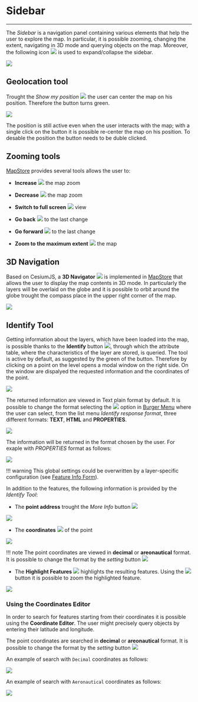 # Sidebar
*********

The *Sidebar* is a navigation panel containing various elements that help the user to explore the map. In particular, it is possible zooming, changing the extent, navigating in 3D mode and querying objects on the map. 
Moreover, the following icon <img src="../img/button/collapse.jpg" class="ms-docbutton"/> is used to expand/collapse the sidebar.

<img src="../img/side-bar/sidebar.jpg" class="ms-docimage"/>

Geolocation tool
----------------

Trought the *Show my position* <img src="../img/button/geolocation.jpg" class="ms-docbutton"/> the user can center the map on his position. Therefore the button turns green. 

<img src="../img/side-bar/position.jpg" class="ms-docimage"/>

The position is still active even when the user interacts with the map; with a single click on the button it is possible re-center the map on his position. 
To desable the position the button needs to be duble clicked. 

Zooming tools
-------------

[MapStore](https://mapstore.geo-solutions.it/mapstore/#/) provides several tools allows the user to:

* **Increase** <img src="../img/button/zoom-in.jpg" class="ms-docbutton"/> the map zoom

* **Decrease** <img src="../img/button/zoom-out.jpg" class="ms-docbutton"/> the map zoom

* **Switch to full screen**  <img src="../img/button/full-screen.jpg" class="ms-docbutton"/> view

* **Go back** <img src="../img/button/back-extent.jpg" class="ms-docbutton"/> to the last change 

* **Go forward** <img src="../img/button/forward-extent.jpg" class="ms-docbutton"/> to the last change 

* **Zoom to the maximum extent** <img src="../img/button/max-extent.jpg" class="ms-docbutton"/> the map

3D Navigation
-------------

Based on CesiumJS, a **3D Navigator** <img src="../img/button/3D-icon.jpg" class="ms-docbutton"/> is implemented in [MapStore](https://mapstore.geo-solutions.it/mapstore/#/) that allows the user to display the map contents in 3D mode. In particularly the layers will be overlaid on the globe and it is possible to orbit around the globe trought the compass place in the upper right corner of the map.

<img src="../img/side-bar/3D-mode.jpg" class="ms-docimage"/>

## Identify Tool

Getting information about the layers, which have been loaded into the map, is possible thanks to the **Identify** button <img src="../img/button/identify.jpg" class="ms-docbutton"/>, through which the attribute table, where the characteristics of the layer are stored, is queried. 
The tool is active by default, as suggested by the green of the button. Therefore by clicking on a point on the level opens a modal window on the right side. On the window are dispalyed the requested information and the coordinates of the point.

<img src="../img/side-bar/identify-tool.jpg" class="ms-docimage"/>

The returned information are viewed in Text plain format by default. It is possible to change the format selecting the <img src="../img/button/setting_button.jpg" class="ms-docbutton"/> option in [Burger Menu](menu-bar.md#burger-menu) where the user can select, from the list menu *Identify response format*, three different formats: **TEXT**, **HTML** and **PROPERTIES**.

<img src="../img/side-bar/format-options.jpg" class="ms-docimage" style="max-width:400px;"/>

The information will be returned in the format chosen by the user. For exaple with *PROPERTIES* format as follows:

<img src="../img/side-bar/format_example.jpg" class="ms-docimage"/>

!!! warning
    This global settings could be overwritten by a layer-specific configuration (see [Feature Info Form](layer-settings.md#feature-info-form)).


In addition to the features, the following information is provided by the *Identify Tool*: 

* The **point address**  trought the *More Info* button  <img src="../img/button/more_info_icon.jpg" class="ms-docbutton"/>

<img src="../img/side-bar/more-info.jpg" class="ms-docimage"/>

* The **coordinates** <img src="../img/button/coordinates_editor_icon.jpg" class="ms-docbutton"/> of the point

<img src="../img/side-bar/coordinate.jpg" class="ms-docimage"/>

!!! note
    The point coordinates are viewed in **decimal** or **areonautical** format. It is possible to change the format by the *setting* button <img src="../img/button/gear_icon.jpg" class="ms-docbutton" style="max-heigth:50px;"/> 

* The **Highlight Features** <img src="../img/button/highlight_features_icon.jpg" class="ms-docbutton"/> highlights the resulting features. Using the <img src="../img/button/zoom-layer.jpg" class="ms-docbutton"/> button it is possible to zoom the highlighted feature.

<img src="../img/side-bar/hightlight-point1.gif" class="ms-docimage"/>

### Using the Coordinates Editor

 In order to search for features starting from their coordinates it is possible using the **Coordinate Editor**. The user might precisely query objects by entering their latitude and longitude.  

The point coordinates are searched in **decimal** or **areonautical** format. It is possible to change the format by the *setting* button <img src="../img/button/gear_icon.jpg" class="ms-docbutton" style="max-heigth:50px;"/> 

An example of search with `Decimal` coordinates as follows:

<img src="../img/side-bar/decimal-ex.gif" class="ms-docimage"  />

An example of search with `Aeronautical` coordinates as follows:

<img src="../img/side-bar/areonautical-ex.gif" class="ms-docimage"  style="max-width:700px;"/>
